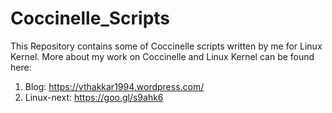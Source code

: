 # Coccinelle_Scripts
This Repository contains some of Coccinelle scripts written by me for Linux Kernel. 
More about my work on Coccinelle and Linux Kernel can be found here: 
1. Blog: https://vthakkar1994.wordpress.com/
2. Linux-next: https://goo.gl/s9ahk6
